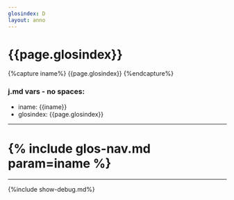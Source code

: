 ```yaml
---
glosindex: D
layout: anno
---
```


# {{page.glosindex}}

{%capture iname%}
{{page.glosindex}}
{%endcapture%}

### j.md vars - no spaces:
  - iname: {{iname}}
  - glosindex: {{page.glosindex}}

---
# {% include glos-nav.md param=iname %}
---
{%include show-debug.md%}
